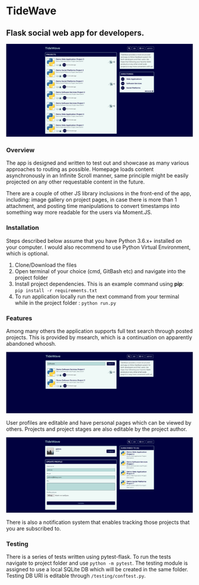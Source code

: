 # TideWave
## Flask social web app for developers.

<img src='screenshots/Screenshot3.png'>

### Overview
The app is designed and written to test out and showcase as many various approaches to routing as possible. 
Homepage loads content asynchronously in an Infinite Scroll manner, same principle might be easily projected on any other requestable content in the future.

There are a couple of other JS library inclusions in the front-end of the app, including: image gallery on project pages, in case there is more than 1 attachment, 
and posting time manipulations to convert timestamps into something way more readable for the users via Moment.JS.


### Installation
Steps described below assume that you have Python 3.6.x+ installed on your computer. I would also recommend to use Python Virtual Environment, which is optional.

1. Clone/Download the files
2. Open terminal of your choice (cmd, GitBash etc) and navigate into the project folder
3. Install project dependencies. This is an example command using **pip**: ```pip install -r requirements.txt```
4. To run application locally run the next command from your terminal while in the project folder : ```python run.py```

### Features
Among many others the application supports full text search through posted projects. This is provided by msearch, which is a continuation on apparently abandoned whoosh.

<img src='screenshots/Screenshot5.png'>

User profiles are editable and have personal pages which can be viewed by others. Projects and project stages are also editable by the project author.

<img src='screenshots/Screenshot4.png'>

There is also a notification system that enables tracking those projects that you are subscribed to. 

### Testing
There is a series of tests written using pytest-flask. To run the tests navigate to project folder and use ```python -m pytest```. 
The testing module is assigned to use a local SQLite DB which will be created in the same folder. Testing DB URI is editable through ```/testing/conftest.py```.

